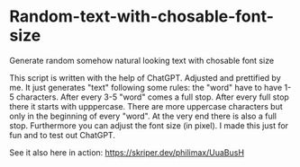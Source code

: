 # Random-text-with-chosable-font-size
Generate random somehow natural looking text with chosable font size

This script is written with the help of ChatGPT. 
Adjusted and prettified by me.
It just generates "text" following some rules: the "word" have to have 1-5 characters. 
After every 3-5 "word" comes a full stop.
After every full stop there it starts with upppercase. 
There are more uppercase characters but only in the beginning of every "word". 
At the very end there is also a full stop. 
Furthermore you can adjust the font size (in pixel).
I made this just for fun and to test out ChatGPT.

See it also here in action: https://skriper.dev/philimax/UuaBusH
